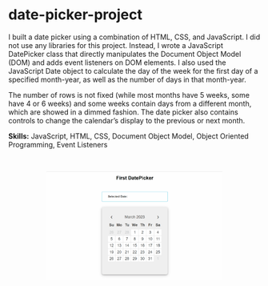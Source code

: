 # date-picker-project

I built a date picker using a combination of HTML, CSS, and JavaScript. I did not use any libraries for this project. Instead, I wrote a JavaScript DatePicker class that directly manipulates the Document Object Model (DOM) and adds event listeners on DOM elements. I also used the JavaScript Date object to calculate the day of the week for the first day of a specified month-year, as well as the number of days in that month-year.

The number of rows is not fixed (while most months have 5 weeks, some have 4 or 6 weeks) and some weeks contain days from a different month, which are showed in a dimmed fashion. The date picker also contains controls to change the calendar’s display to the previous or next month.

**Skills:** JavaScript, HTML, CSS, Document Object Model, Object Oriented Programming, Event Listeners

<br>

<p align="center">
  <img src="https://github.com/hansbdejong/date-picker-project/blob/main/date-picker.gif" 
        width="70%" height="70%">
</p>

<br>
